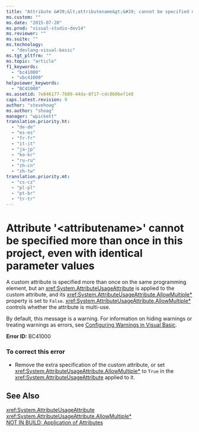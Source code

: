 ```yaml
---
title: "Attribute &#39;&lt;attributename&gt;&#39; cannot be specified more than once in this project, even with identical parameter values"
ms.custom: ""
ms.date: "2015-07-20"
ms.prod: "visual-studio-dev14"
ms.reviewer: ""
ms.suite: ""
ms.technology: 
  - "devlang-visual-basic"
ms.tgt_pltfrm: ""
ms.topic: "article"
f1_keywords: 
  - "bc41000"
  - "vbc41000"
helpviewer_keywords: 
  - "BC41000"
ms.assetid: 7e846177-7b89-44da-8f17-cdc8606ef148
caps.latest.revision: 9
author: "stevehoag"
ms.author: "shoag"
manager: "wpickett"
translation.priority.ht: 
  - "de-de"
  - "es-es"
  - "fr-fr"
  - "it-it"
  - "ja-jp"
  - "ko-kr"
  - "ru-ru"
  - "zh-cn"
  - "zh-tw"
translation.priority.mt: 
  - "cs-cz"
  - "pl-pl"
  - "pt-br"
  - "tr-tr"
---
```

# Attribute &#39;&lt;attributename&gt;&#39; cannot be specified more than once in this project, even with identical parameter values
A custom attribute is specified more than once on the same programming element, but an <xref:System.AttributeUsageAttribute> is applied to the custom attribute, and its <xref:System.AttributeUsageAttribute.AllowMultiple*> property is set to `False`. <xref:System.AttributeUsageAttribute.AllowMultiple*> controls whether the attribute is multi-use.  
  
 By default, this message is a warning. For information on hiding warnings or treating warnings as errors, see [Configuring Warnings in Visual Basic](../ide/configuring-warnings-in-visual-basic.md).  
  
 **Error ID:** BC41000  
  
### To correct this error  
  
-   Remove the extra specification of the custom attribute, or set <xref:System.AttributeUsageAttribute.AllowMultiple*> to `True` in the <xref:System.AttributeUsageAttribute> applied to it.  
  
## See Also  
 <xref:System.AttributeUsageAttribute>   
 <xref:System.AttributeUsageAttribute.AllowMultiple*>   
 [NOT IN BUILD: Application of Attributes](http://msdn.microsoft.com/en-us/2b1703ed-4437-49b3-bc0b-568094324f47)